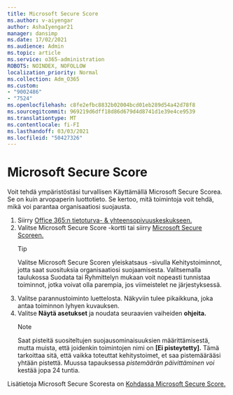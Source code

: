 ```yaml
---
title: Microsoft Secure Score
ms.author: v-aiyengar
author: AshaIyengar21
manager: dansimp
ms.date: 17/02/2021
ms.audience: Admin
ms.topic: article
ms.service: o365-administration
ROBOTS: NOINDEX, NOFOLLOW
localization_priority: Normal
ms.collection: Adm_O365
ms.custom:
- "9002486"
- "7524"
ms.openlocfilehash: c8fe2efbc8832b02004bcd01eb289d54a42d78f8
ms.sourcegitcommit: 969219d6dff18d86d679d4d8741d1e39e4ce9539
ms.translationtype: MT
ms.contentlocale: fi-FI
ms.lasthandoff: 03/03/2021
ms.locfileid: "50427326"
---
```

# <a name="microsoft-secure-score"></a>Microsoft Secure Score

Voit tehdä ympäristöstäsi turvallisen Käyttämällä Microsoft Secure Scorea. Se on kuin arvopaperin luottotieto. Se kertoo, mitä toimintoja voit tehdä, mikä voi parantaa organisaatiosi suojausta.

1. Siirry [Office 365:n tietoturva- & yhteensopivuuskeskukseen.](https://go.microsoft.com/fwlink/p/?linkid=2077143)
1. Valitse Microsoft Secure Score -kortti tai siirry [Microsoft Secure Scoreen.](https://go.microsoft.com/fwlink/?linkid=2099589)
    > [!TIP]
    >  Valitse Microsoft Secure Scoren yleiskatsaus -sivulla Kehitystoiminnot, jotta saat suosituksia organisaatiosi suojaamisesta. Valitsemalla taulukossa Suodata tai Ryhmittelyn mukaan voit nopeasti tunnistaa toiminnot, jotka voivat olla parempia, jos viimeistelet ne järjestyksessä.
1. Valitse parannustoiminto luettelosta. Näkyviin tulee pikaikkuna, joka antaa toiminnon lyhyen kuvauksen.
1. Valitse **Näytä asetukset** ja noudata seuraavien vaiheiden **ohjeita.**
    > [!NOTE]
    > Saat pisteitä suositeltujen suojausominaisuuksien määrittämisestä, mutta muista, että joidenkin toimintojen nimi on **[Ei pisteytetty].** Tämä tarkoittaa sitä, että vaikka toteuttat kehitystoimet, et saa pistemäärääsi yhtään pistettä. Muussa tapauksessa *pistemäärän päivittäminen voi* kestää jopa 24 tuntia.

Lisätietoja Microsoft Secure Scoresta on [Kohdassa Microsoft Secure Score.](https://go.microsoft.com/fwlink/?linkid=2103077)